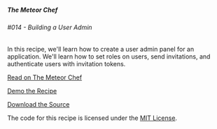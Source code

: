 ##### The Meteor Chef
###### \#014 - Building a User Admin

In this recipe, we'll learn how to create a user admin panel for an application. We'll learn how to set roles on users, send invitations, and authenticate users with invitation tokens.

[Read on The Meteor Chef](http://themeteorchef.com/recipes/building-a-user-admin)  

[Demo the Recipe](http://tmc-014-demo.meteor.com)  

[Download the Source](https://github.com/themeteorchef/building-a-user-admin/archive/master.zip)

The code for this recipe is licensed under the [MIT License](http://opensource.org/licenses/MIT).